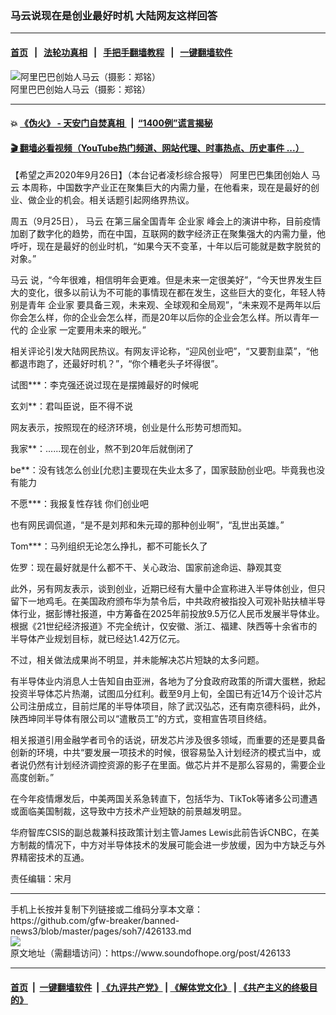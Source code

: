 ### 马云说现在是创业最好时机 大陆网友这样回答
------------------------

#### [首页](https://github.com/gfw-breaker/banned-news3/blob/master/README.md) &nbsp;&nbsp;|&nbsp;&nbsp; [法轮功真相](https://github.com/begood0513/basic/blob/master/README.md)  &nbsp;&nbsp;|&nbsp;&nbsp; [手把手翻墙教程](https://github.com/gfw-breaker/guides/wiki)  &nbsp;&nbsp;|&nbsp;&nbsp; [一键翻墙软件](https://github.com/gfw-breaker/nogfw/blob/master/README.md)  



<div><img alt="阿里巴巴创始人马云（摄影：郑铭）" src="https://img.soundofhope.org/2020-05/1589793417122.jpg"/>
<br/><figcaption class="caption">
 阿里巴巴创始人马云（摄影：郑铭）
</figcaption></div><hr/>

#### 💥 [《伪火》 - 天安门自焚真相 ](http://158.247.195.190:10000/videos/blog/weihuo.html)&nbsp; |&nbsp; [“1400例”谎言揭秘  ](http://158.247.195.190:10000/videos/blog/jiexi1400.html)

#### [ 🎬  翻墙必看视频（YouTube热门频道、网站代理、时事热点、历史事件 ...）](https://github.com/gfw-breaker/links/blob/master/banned.md)

<div><div class="Content__Wrapper sc-1bvya0-0 grZQxZ">
 <p class="meta-top">
  <span class="meta">
   【希望之声2020年9月26日】（本台记者凌杉综合报导）
  </span>
  阿里巴巴集团创始人
  <ok href="/term/15935">
   马云
  </ok>
  本周称，中国数字产业正在聚集巨大的内需力量，在他看来，现在是最好的创业、做企业的机会。相关话题引起网络界热议。
 </p>
 <p>
  周五（9月25日），
  <ok href="/term/15935">
   马云
  </ok>
  在第三届全国青年
  <ok href="/term/2915">
   企业家
  </ok>
  峰会上的演讲中称，目前疫情加剧了数字化的趋势，而在中国，互联网的数字经济正在聚集强大的内需力量，他呼吁，现在是最好的创业时机，“如果今天不变革，十年以后可能就是数字脱贫的对象。”
 </p>
 <div class="AD_Embed__Wrap-sc-1xslmin-0 igMuqX module desktop">
  <div>
  </div>
 </div>
 <p>
  <ok href="/term/15935">
   马云
  </ok>
  说，“今年很难，相信明年会更难。但是未来一定很美好”，“今天世界发生巨大的变化，很多以前认为不可能的事情现在都在发生，这些巨大的变化，年轻人特别是青年
  <ok href="/term/2915">
   企业家
  </ok>
  要具备三观，未来观、全球观和全局观”，“未来观不是两年以后你会怎么样，你的企业会怎么样，而是20年以后你的企业会怎么样。所以青年一代的
  <ok href="/term/2915">
   企业家
  </ok>
  一定要用未来的眼光。”
 </p>
 <p>
  相关评论引发大陆网民热议。有网友评论称，“迎风创业吧”，“又要割韭菜”，“他都退市跑了，还最好时机？”，“你个糟老头子坏得很”。
 </p>
 <p>
  试图***：李克强还说过现在是摆摊最好的时候呢
 </p>
 <p>
  玄刘**：君叫臣说，臣不得不说
 </p>
 <p>
  网友表示，按照现在的经济环境，创业是什么形势可想而知。
 </p>
 <p>
  我家**：......现在创业，熬不到20年后就倒闭了
 </p>
 <p>
  be**：没有钱怎么创业[允悲]主要现在失业太多了，国家鼓励创业吧。毕竟我也没有能力
 </p>
 <p>
  不愿***：我报复性存钱 你们创业吧
 </p>
 <p>
  也有网民调侃道，“是不是刘邦和朱元璋的那种创业啊”，“乱世出英雄。”
 </p>
 <p>
  Tom***：马列组织无论怎么挣扎，都不可能长久了
 </p>
 <p>
  佐罗：现在最好就是什么都不干、关心政治、国家前途命运、静观其变
 </p>
 <p>
  此外，另有网友表示，谈到创业，近期已经有大量中企宣称进入半导体创业，但只留下一地鸡毛。在美国政府颁布华为禁令后，中共政府被指投入可观补贴扶植半导体行业，据彭博社报道，中方筹备在2025年前投放9.5万亿人民币发展半导体业。根据《21世纪经济报道》不完全统计，仅安徽、浙江、福建、陕西等十余省市的半导体产业规划目标，就已经达1.42万亿元。
 </p>
 <p>
  不过，相关做法成果尚不明显，并未能解决芯片短缺的太多问题。
 </p>
 <p>
  有半导体业内消息人士告知自由亚洲，各地为了分食政府政策的所谓大蛋糕，掀起投资半导体芯片热潮，试图瓜分红利。截至9月上旬，全国已有近14万个设计芯片公司注册成立，目前烂尾的半导体项目，除了武汉弘芯，还有南京德科码，此外，陕西坤同半导体有限公司以“遣散员工”的方式，变相宣告项目终结。
 </p>
 <p>
  相关报道引用金融学者司令的话说，研发芯片涉及很多领域，而重要的还是要具备创新的环境，中共“要发展一项技术的时候，很容易坠入计划经济的模式当中，或者说仍然有计划经济调控资源的影子在里面。做芯片并不是那么容易的，需要企业高度创新。”
 </p>
 <p>
  在今年疫情爆发后，中美两国关系急转直下，包括华为、TikTok等诸多公司遭遇或面临美国制裁，这导致中方技术产业短缺的前景越发明显。
 </p>
 <p>
  华府智库CSIS的副总裁兼科技政策计划主管James Lewis此前告诉CNBC，在美方制裁的情况下，中方对半导体技术的发展可能会进一步放缓，因为中方缺乏与外界精密技术的互通。
 </p>
 <p class="meta-btm">
  责任编辑：宋月
 </p>
</div>
</div>
<hr/>
手机上长按并复制下列链接或二维码分享本文章：<br/>
https://github.com/gfw-breaker/banned-news3/blob/master/pages/soh7/426133.md <br/>
<a href='https://github.com/gfw-breaker/banned-news3/blob/master/pages/soh7/426133.md'><img src='https://github.com/gfw-breaker/banned-news3/blob/master/pages/soh7/426133.md.png'/></a> <br/>
原文地址（需翻墙访问）：https://www.soundofhope.org/post/426133


------------------------
#### [首页](https://github.com/gfw-breaker/banned-news3/blob/master/README.md) &nbsp;|&nbsp; [一键翻墙软件](https://github.com/gfw-breaker/nogfw/blob/master/README.md) &nbsp;| [《九评共产党》](https://github.com/gfw-breaker/9ping.md/blob/master/README.md#九评之一评共产党是什么) | [《解体党文化》](https://github.com/gfw-breaker/jtdwh.md/blob/master/README.md) | [《共产主义的终极目的》](https://github.com/gfw-breaker/gczydzjmd.md/blob/master/README.md)


<img src='http://gfw-breaker.win/banned-news3/pages/soh7/426133.md' width='0px' height='0px'/>